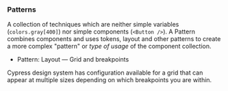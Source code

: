 <script setup>
import BrandColors from './src/BrandColors.vue'
defineExpose({ order: 4 })
</script>

### Patterns

A collection of techniques which are neither simple variables (`colors.gray[400]`) nor simple components (`<Button />`). A Pattern combines components and uses tokens, layout and other patterns to create a more complex "pattern" or _type of usage_ of the component collection.

- Pattern: Layout — Grid and breakpoints

Cypress design system has configuration available for a grid that can appear at multiple sizes depending on which breakpoints you are within.

<!-- How do we share grid styles?  -->
<!-- Are we tailwind compatible? -->
<!-- Cloud uses Bootstrap, should we convert? -->
<!-- The grid is a 12 column grid, and the breakpoints are defined in the `breakpoints` token. -->
